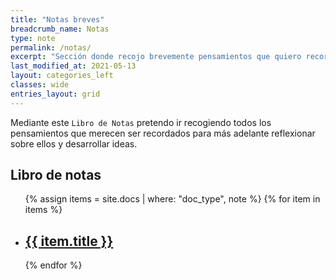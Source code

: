 ```yaml
---
title: "Notas breves"
breadcrumb_name: Notas
type: note
permalink: /notas/
excerpt: "Sección donde recojo brevemente pensamientos que quiero recordar para más adelante desarrollarlos en un artículo."
last_modified_at: 2021-05-13
layout: categories_left
classes: wide
entries_layout: grid
---
```


Mediante este `Libro de Notas` pretendo ir recogiendo todos los pensamientos que merecen ser recordados para más adelante reflexionar sobre ellos y desarrollar ideas. 

## Libro de notas
<ul>
  {% assign items = site.docs | where: "doc_type", note %}
  {% for item in items %}
    <li>
      <h2><a href="{{ item.url }}">
      		{{ item.title }}
      	  </a>
      </h2>
    </li>
  {% endfor %}
</ul>